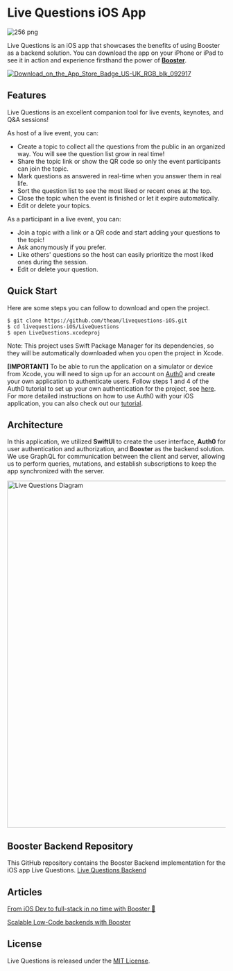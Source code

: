 # Live Questions iOS App

![256 png](https://user-images.githubusercontent.com/738853/205069300-7551a459-ed94-4c5e-80f1-36d3cb5b3066.jpeg)

Live Questions is an iOS app that showcases the benefits of using Booster as a backend solution. You can download the app on your iPhone or iPad to see it in action and experience firsthand the power of [**Booster**](http://docs.booster.cloud).


[![Download_on_the_App_Store_Badge_US-UK_RGB_blk_092917](https://user-images.githubusercontent.com/738853/209131093-b58894d9-4ef9-47aa-be76-84e4a9abb86f.svg)](https://apps.apple.com/app/id1659446314)



## Features

Live Questions is an excellent companion tool for live events, keynotes, and Q&A sessions!

As host of a live event, you can:
- Create a topic to collect all the questions from the public in an organized way. You will see the question list grow in real time!
- Share the topic link or show the QR code so only the event participants can join the topic. 
- Mark questions as answered in real-time when you answer them in real life.
- Sort the question list to see the most liked or recent ones at the top.
- Close the topic when the event is finished or let it expire automatically.
- Edit or delete your topics.

As a participant in a live event, you can:
- Join a topic with a link or a QR code and start adding your questions to the topic!
- Ask anonymously if you prefer.
- Like others' questions so the host can easily prioritize the most liked ones during the session.
- Edit or delete your question.



## Quick Start

Here are some steps you can follow to download and open the project.

```
$ git clone https://github.com/theam/livequestions-iOS.git
$ cd livequestions-iOS/LiveQuestions
$ open LiveQuestions.xcodeproj
```

Note: This project uses Swift Package Manager for its dependencies, so they will be automatically downloaded when you open the project in Xcode.

**[IMPORTANT]**
To be able to run the application on a simulator or device from Xcode, you will need to sign up for an account on [Auth0](https://auth0.com) and create your own application to authenticate users. Follow steps 1 and 4 of the Auth0 tutorial to set up your own authentication for the project, see [here](https://auth0.com/docs/quickstart/native/ios-swift/interactive). For more detailed instructions on how to use Auth0 with your iOS application, you can also check out our [tutorial](https://medium.com/@juanSagasti/f2eda6463c40).



## Architecture

In this application, we utilized **SwiftUI** to create the user interface, **Auth0** for user authentication and authorization, and **Booster** as the backend solution. We use GraphQL for communication between the client and server, allowing us to perform queries, mutations, and establish subscriptions to keep the app synchronized with the server.

<img width="800" alt="Live Questions Diagram" src="https://user-images.githubusercontent.com/738853/205601819-3a132fed-1ed0-4883-adb0-51d6dd05a36d.png">


## Booster Backend Repository

This GitHub repository contains the Booster Backend implementation for the iOS app Live Questions. [Live Questions Backend](https://github.com/theam/livequestions-booster)



## Articles

[From iOS Dev to full-stack in no time with Booster 🚀](https://medium.com/@juanSagasti/f2eda6463c40)

[Scalable Low-Code backends with Booster](https://medium.com/@juanSagasti/scalable-low-code-backends-with-booster-a32b9386dd27)



## License

Live Questions is released under the [MIT License](License).
